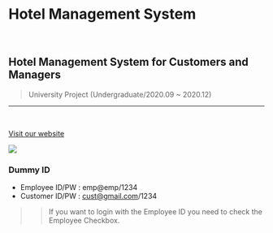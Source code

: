 # Hotel Management System
<br>

## Hotel Management System for Customers and Managers
> University Project (Undergraduate/2020.09 ~ 2020.12)
-----
<br>

[Visit our website](https://hotel-management-system569.herokuapp.com/)

[![](public/images/webpage.png)](https://hotel-management-system569.herokuapp.com/)

### Dummy ID
* Employee ID/PW : emp@emp/1234
* Customer ID/PW : cust@gmail.com/1234

>> If you want to login with the Employee ID you need to check the Employee Checkbox.



